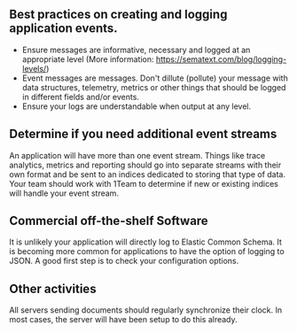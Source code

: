 
## Best practices on creating and logging application events.

* Ensure messages are informative, necessary and logged at an appropriate level (More information: https://sematext.com/blog/logging-levels/)
* Event messages are messages. Don't dillute (pollute) your message with data structures, telemetry, metrics or other things that should be logged in different fields and/or events.
* Ensure your logs are understandable when output at any level.

## Determine if you need additional event streams

An application will have more than one event stream. Things like trace analytics, metrics and reporting should go into separate streams with their own format and be sent to an indices dedicated to storing that type of data. Your team should work with 1Team to determine if new or existing indices will handle your event stream.

## Commercial off-the-shelf Software

It is unlikely your application will directly log to Elastic Common Schema. It is becoming more common for applications to have the option of logging to JSON. A good first step is to check your configuration options.

## Other activities

All servers sending documents should regularly synchronize their clock. In most cases, the server will have been setup to do this already.
